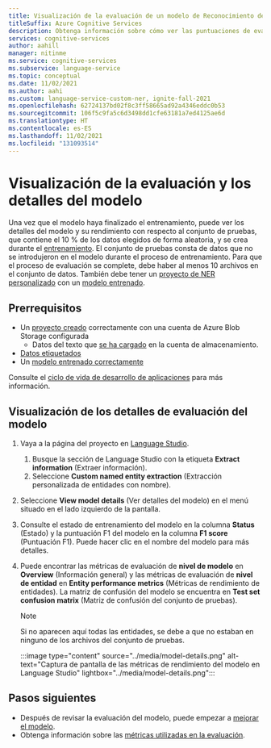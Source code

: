 ```yaml
---
title: Visualización de la evaluación de un modelo de Reconocimiento de entidades con nombre (NER) personalizado
titleSuffix: Azure Cognitive Services
description: Obtenga información sobre cómo ver las puntuaciones de evaluación de un modelo de Reconocimiento de entidades con nombre (NER) personalizado
services: cognitive-services
author: aahill
manager: nitinme
ms.service: cognitive-services
ms.subservice: language-service
ms.topic: conceptual
ms.date: 11/02/2021
ms.author: aahi
ms.custom: language-service-custom-ner, ignite-fall-2021
ms.openlocfilehash: 62724137bd02f8c3ff58665ad92a4346eddc0b53
ms.sourcegitcommit: 106f5c9fa5c6d3498dd1cfe63181a7ed4125ae6d
ms.translationtype: HT
ms.contentlocale: es-ES
ms.lasthandoff: 11/02/2021
ms.locfileid: "131093514"
---
```

# <a name="view-the-models-evaluation-and-details"></a>Visualización de la evaluación y los detalles del modelo

Una vez que el modelo haya finalizado el entrenamiento, puede ver los detalles del modelo y su rendimiento con respecto al conjunto de pruebas, que contiene el 10 % de los datos elegidos de forma aleatoria, y se crea durante el [entrenamiento](train-model.md#data-split). El conjunto de pruebas consta de datos que no se introdujeron en el modelo durante el proceso de entrenamiento. Para que el proceso de evaluación se complete, debe haber al menos 10 archivos en el conjunto de datos. También debe tener un [proyecto de NER personalizado](../quickstart.md) con un [modelo entrenado](train-model.md).

## <a name="prerequisites"></a>Prerrequisitos

* Un [proyecto creado](create-project.md) correctamente con una cuenta de Azure Blob Storage configurada
    * Datos del texto que [se ha cargado](create-project.md#prepare-training-data) en la cuenta de almacenamiento.
* [Datos etiquetados](tag-data.md)
* Un [modelo entrenado correctamente](train-model.md)

Consulte el [ciclo de vida de desarrollo de aplicaciones](../overview.md#application-development-lifecycle) para más información.

## <a name="view-the-models-evaluation-details"></a>Visualización de los detalles de evaluación del modelo

1. Vaya a la página del proyecto en [Language Studio](https://aka.ms/languageStudio).
    1. Busque la sección de Language Studio con la etiqueta **Extract information** (Extraer información).
    2. Seleccione **Custom named entity extraction** (Extracción personalizada de entidades con nombre).

2. Seleccione **View model details** (Ver detalles del modelo) en el menú situado en el lado izquierdo de la pantalla.

3. Consulte el estado de entrenamiento del modelo en la columna **Status** (Estado) y la puntuación F1 del modelo en la columna **F1 score** (Puntuación F1). Puede hacer clic en el nombre del modelo para más detalles.

4. Puede encontrar las métricas de evaluación de **nivel de modelo** en **Overview** (Información general) y las métricas de evaluación de **nivel de entidad** en **Entity performance metrics** (Métricas de rendimiento de entidades). La matriz de confusión del modelo se encuentra en **Test set confusion matrix** (Matriz de confusión del conjunto de pruebas).
    
    > [!NOTE]
    > Si no aparecen aquí todas las entidades, se debe a que no estaban en ninguno de los archivos del conjunto de pruebas.

    :::image type="content" source="../media/model-details.png" alt-text="Captura de pantalla de las métricas de rendimiento del modelo en Language Studio" lightbox="../media/model-details.png":::

## <a name="next-steps"></a>Pasos siguientes

* Después de revisar la evaluación del modelo, puede empezar a [mejorar el modelo](improve-model.md).
* Obtenga información sobre las [métricas utilizadas en la evaluación](../concepts/evaluation-metrics.md). 
